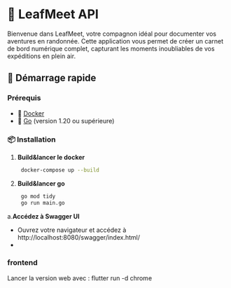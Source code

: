 # 🌿 LeafMeet API

Bienvenue dans LeafMeet, votre compagnon idéal pour documenter vos aventures en randonnée. Cette application vous permet de créer un carnet de bord numérique complet, capturant les moments inoubliables de vos expéditions en plein air.

## 🚀 Démarrage rapide

### Prérequis

- 🐳 [Docker](https://www.docker.com/get-started)
- 🐹 [Go](https://golang.org/dl/) (version 1.20 ou supérieure)

### 📦 Installation

1. **Build&lancer le docker**

   ```bash
    docker-compose up --build

2. **Build&lancer go**

   ```bash
    go mod tidy    
    go run main.go

a.**Accédez à Swagger UI**


- Ouvrez votre navigateur et accédez à http://localhost:8080/swagger/index.html/
- 

### frontend

Lancer la version web avec : flutter run -d chrome
